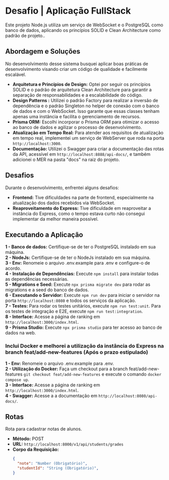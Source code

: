 # Desafio | Aplicação FullStack

Este projeto Node.js utiliza um serviço de WebSocket e o PostgreSQL como banco de dados, aplicando os princípios SOLID e Clean Architecture como padrão de projeto..

## Abordagem e Soluções

No desenvolvimento desse sistema busquei aplicar boas práticas de desenvolvimento visando criar um código de qualidade e facilmente escalável.
- **Arquitetura e Princípios de Design:** Optei por seguir os princípios SOLID e o padrão de arquitetura Clean Architecture para garantir a separação de responsabilidades e a escalabilidade do código.
- **Design Patterns :** Utilizei o padrão Factory para realizar a inversão de dependência e o padrão Singleton no helper de conexão com o banco de dados e com o WebSocket. Isso garante que essas classes tenham apenas uma instância e facilita o gerenciamento de recursos.
- **Prisma ORM:** Escolhi incorporar o Prisma ORM para otimizar o acesso ao banco de dados e agilizar o processo de desenvolvimento.
- **Atualização em Tempo Real:** Para atender aos requisitos de atualização em tempo real, implementei um serviço de WebServer que roda na porta `http://localhost:3000`.
- **Documentação:** Utilizei o Swagger para criar a documentação das rotas da API, acessível em `http://localhost:8888/api-docs/`, e também adicionei o MER na pasta "docs" na raiz do projeto.

## Desafios

Durante o desenvolvimento, enfrentei alguns desafios:
- **Frontend:** Tive dificuldades na parte de frontend, especialmente na atualização dos dados recebidos via WebSocket.
- **Reaproveitamento do Express:** Tive dificuldade em reaproveitar a instância do Express, como o tempo estava curto não consegui implementar da melhor maneira possível.

## Executando a Aplicação

**1 - Banco de dados:** Certifique-se de ter o PostgreSQL instalado em sua máquina.
<br> **2 - NodeJs:** Certifique-se de ter o NodeJs instalado em sua máquina.
<br> **3 - Env:** Renomeie o arquivo .env.example para .env e configure-o de acordo.
<br> **4 - Instalação de Dependências:** Execute `npm install` para instalar todas as dependências necessárias.
<br> **5 - Migrations e Seed:** Execute `npx prisma migrate dev` para rodar as migrations e a seed do banco de dados.
<br> **6 - Executando o Servidor:** Execute `npm run dev` para iniciar o servidor na porta `http://localhost:8080` e todos os serviços da aplicação.
<br> **7 - Testes:** Para rodar os testes unitários, execute `npm run test:unit`. Para os testes de integração e E2E, execute `npm run test:integration`.
<br> **8 - Interface:** Acesse a página de ranking em `http://localhost:3000/index.html`.
<br> **9 - Prisma Studio:** Execute `npx prisma studio` para ter acesso ao banco de dados na web.

### Inclui Docker e melhorei a utilização da instância do Express na branch feat/add-new-features (Após o prazo estipulado)
**1 - Env:** Renomeie o arquivo .env.example para .env.
<br> **2 - Utilização do Docker:** Faça um checkout para a branch feat/add-new-features `git checkout feat/add-new-features` e execute o comando `docker compose up`.
<br> **3 - Interface:** Acesse a página de ranking em `http://localhost:3000/index.html`.
<br> **4 - Swagger:** Acesse a a documentação em `http://localhost:8080/api-docs/`.

## Rotas

Rota para cadastrar notas de alunos.

- **Método:** POST
- **URL:** `http://localhost:8000/v1/api/students/grades`
- **Corpo da Requisição:**
  ```json
  {
    "note": "Number (Obrigatório)",
    "studentId": "String (Obrigatório)",
  }
